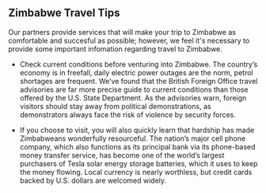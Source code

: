 ## Zimbabwe Travel Tips

Our partners provide services that will make your trip to Zimbabwe as comfortable and succesful as possible; however, we feel it's necessary to provide some important infomation regarding travel to Zimbabwe.

- Check current conditions before venturing into Zimbabwe. The country’s economy is in freefall, daily electric power outages are the norm, petrol shortages are frequent. We’ve found that the British Foreign Office travel advisories are far more precise guide to current conditions than those offered by the U.S. State Department. As the advisories warn, foreign visitors should stay away from political demonstrations, as demonstrators always face the risk of violence by security forces. 

- If you choose to visit, you will also quickly learn that hardship has made Zimbabweans wonderfully resourceful. The nation’s major cell phone company, which also functions as its principal bank via its phone-based money transfer service, has become one of the world’s largest purchasers of Tesla solar energy storage batteries, which it uses to keep the money flowing. Local currency is nearly worthless, but credit cards backed by U.S. dollars are welcomed widely.